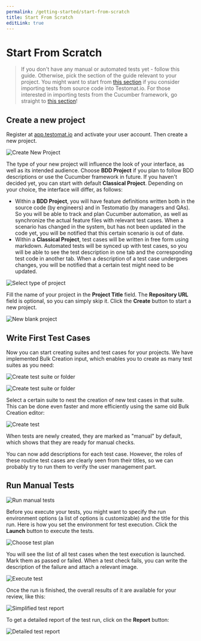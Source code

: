 ```yaml
---
permalink: /getting-started/start-from-scratch
title: Start From Scratch
editLink: true
---
```


# Start From Scratch

> If you don't have any manual or automated tests yet - follow this guide. Otherwise, pick the section of the guide relevant to your project. You might want to start from [this section](https://docs.testomat.io/getting-started/import-tests-from-source-code/) if you consider importing tests from source code into Testomat.io. For those interested in importing tests from the Cucumber framework, go straight to [this section](https://docs.testomat.io/getting-started/import-tests-from-cucumber/#why-do-i-need-to-import-my-tests)!

## Create a new project

Register at [app.testomat.io](https://app.testomat.io) and activate your user account. Then create a new project.

![Create New Project](<images/Google Chrome-Dashboard - Testomat.io-2023-08-02 at 12.15.58@2x.png>)

The type of your new project will influence the look of your interface, as well as its intended audience. Choose **BDD Project** if you plan to follow BDD descriptions or use the Cucumber framework in future. If you haven't decided yet, you can start with default **Classical Project**. Depending on your choice, the interface will differ, as follows:

* Within a **BDD Project**, you will have feature definitions written both in the source code (by engineers) and in Testomatio (by managers and QAs). So you will be able to track and plan Cucumber automation, as well as synchronize the actual feature files with relevant test cases. When a scenario has changed in the system, but has not been updated in the code yet, you will be notified that this certain scenario is out of date.
* Within a **Classical Project**, test cases will be written in free form using markdown. Automated tests will be synced up with test cases, so you will be able to see the test description in one tab and the corresponding test code in another tab. When a description of a test case undergoes changes, you will be notified that a certain test might need to be updated.

![Select type of project](<images/Google Chrome-New Project - Testomat.io-2023-08-02 at 12.19.38@2x.png>)

Fill the name of your project in the **Project Title** field.  The **Repository URL** field is optional, so you can simply skip it. Click the **Create** button to start a new project. 

![New blank project](<images/Google Chrome-Tests - Testomat.io-2023-08-02 at 12.21.51@2x.png>)

## Write First Test Cases

Now you can start creating suites and test cases for your projects. We have implemented Bulk Creation input, which enables you to create as many test suites as you need:

![Create test suite or folder](<images/Google Chrome-Tests - Testomat.io-2023-08-02 at 12.24.32@2x.png>)

![Create test suite or folder](<images/Google Chrome-Tests - Testomat.io-2023-08-02 at 12.27.24@2x.png>)

Select a certain suite to nest the creation of new test cases in that suite. This can be done even faster and more efficiently using the same old Bulk Creation editor:

![Create test](<images/Google Chrome-Tests - Testomat.io-2023-08-02 at 12.30.05@2x.png>)

When tests are newly created, they are marked as "manual" by default, which shows that they are ready for manual checks.

You can now add descriptions for each test case. However, the roles of these routine test cases are clearly seen from their titles, so we can probably try to run them to verify the user management part. 

## Run Manual Tests

![Run manual tests](<images/Google Chrome-Runs - Testomat.io-2023-08-02 at 12.31.02@2x.png>)

Before you execute your tests, you might want to specify the run environment options (a list of options is customizable) and the title for this run. Here is how you set the environment for test execution. Click the **Launch** button to execute the tests.

![Choose test plan](<images/Google Chrome-Runs - Testomat.io-2023-08-02 at 12.33.35@2x.png>)

You will see the list of all test cases when the test execution is launched. Mark them as passed or failed. When a test check fails, you can write the description of the failure and attach a relevant image.

![Execute test](<images/Google Chrome-Manual Run - #5023c525 - Testomat.io-2023-08-02 at 12.35.19@2x.png>)

Once the run is finished, the overall results of it are available for your review, like this:

![Simplified test report](<images/Google Chrome-Runs - Testomat.io-2023-08-02 at 12.36.48@2x.png>)

To get a detailed report of the test run, click on the **Report** button:

![Detailed test report](<images/Google Chrome-Report - #5023c525 - Testomat.io-2023-08-02 at 12.37.18@2x.png>)